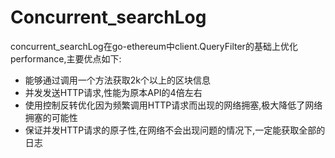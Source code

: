 # Concurrent_searchLog

concurrent_searchLog在go-ethereum中client.QueryFilter的基础上优化performance,主要优点如下:

+ 能够通过调用一个方法获取2k个以上的区块信息
+ 并发发送HTTP请求,性能为原本API的4倍左右
+ 使用控制反转优化因为频繁调用HTTP请求而出现的网络拥塞,极大降低了网络拥塞的可能性
+ 保证并发HTTP请求的原子性,在网络不会出现问题的情况下,一定能获取全部的日志
